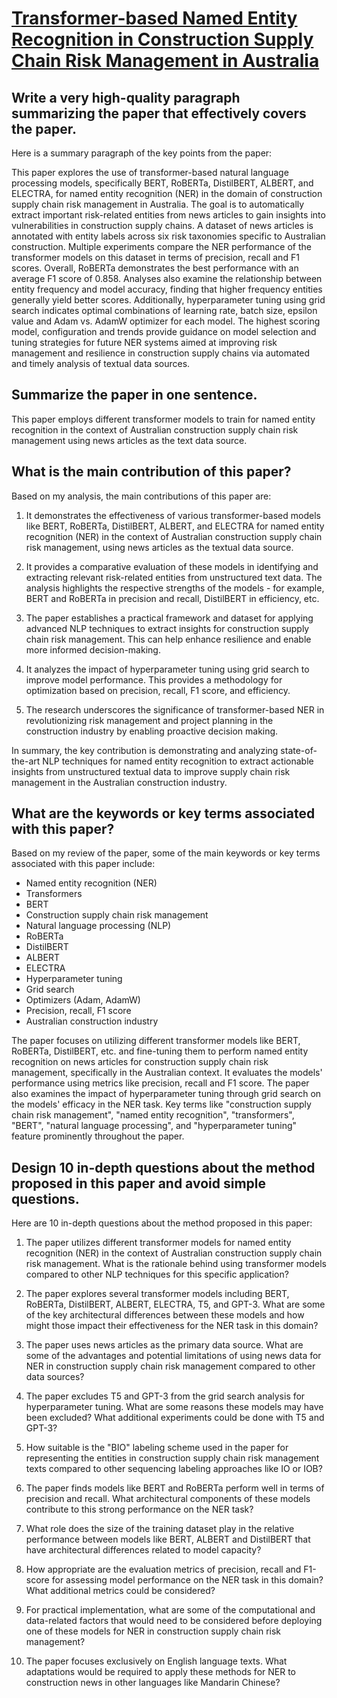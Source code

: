 # [Transformer-based Named Entity Recognition in Construction Supply Chain   Risk Management in Australia](https://arxiv.org/abs/2311.13755)

## Write a very high-quality paragraph summarizing the paper that effectively covers the paper.

 Here is a summary paragraph of the key points from the paper:

This paper explores the use of transformer-based natural language processing models, specifically BERT, RoBERTa, DistilBERT, ALBERT, and ELECTRA, for named entity recognition (NER) in the domain of construction supply chain risk management in Australia. The goal is to automatically extract important risk-related entities from news articles to gain insights into vulnerabilities in construction supply chains. A dataset of news articles is annotated with entity labels across six risk taxonomies specific to Australian construction. Multiple experiments compare the NER performance of the transformer models on this dataset in terms of precision, recall and F1 scores. Overall, RoBERTa demonstrates the best performance with an average F1 score of 0.858. Analyses also examine the relationship between entity frequency and model accuracy, finding that higher frequency entities generally yield better scores. Additionally, hyperparameter tuning using grid search indicates optimal combinations of learning rate, batch size, epsilon value and Adam vs. AdamW optimizer for each model. The highest scoring model, configuration and trends provide guidance on model selection and tuning strategies for future NER systems aimed at improving risk management and resilience in construction supply chains via automated and timely analysis of textual data sources.


## Summarize the paper in one sentence.

 This paper employs different transformer models to train for named entity recognition in the context of Australian construction supply chain risk management using news articles as the text data source.


## What is the main contribution of this paper?

 Based on my analysis, the main contributions of this paper are:

1. It demonstrates the effectiveness of various transformer-based models like BERT, RoBERTa, DistilBERT, ALBERT, and ELECTRA for named entity recognition (NER) in the context of Australian construction supply chain risk management, using news articles as the textual data source. 

2. It provides a comparative evaluation of these models in identifying and extracting relevant risk-related entities from unstructured text data. The analysis highlights the respective strengths of the models - for example, BERT and RoBERTa in precision and recall, DistilBERT in efficiency, etc.

3. The paper establishes a practical framework and dataset for applying advanced NLP techniques to extract insights for construction supply chain risk management. This can help enhance resilience and enable more informed decision-making.

4. It analyzes the impact of hyperparameter tuning using grid search to improve model performance. This provides a methodology for optimization based on precision, recall, F1 score, and efficiency. 

5. The research underscores the significance of transformer-based NER in revolutionizing risk management and project planning in the construction industry by enabling proactive decision making.

In summary, the key contribution is demonstrating and analyzing state-of-the-art NLP techniques for named entity recognition to extract actionable insights from unstructured textual data to improve supply chain risk management in the Australian construction industry.


## What are the keywords or key terms associated with this paper?

 Based on my review of the paper, some of the main keywords or key terms associated with this paper include:

- Named entity recognition (NER)
- Transformers
- BERT
- Construction supply chain risk management
- Natural language processing (NLP)
- RoBERTa
- DistilBERT
- ALBERT 
- ELECTRA
- Hyperparameter tuning
- Grid search
- Optimizers (Adam, AdamW)
- Precision, recall, F1 score
- Australian construction industry

The paper focuses on utilizing different transformer models like BERT, RoBERTa, DistilBERT, etc. and fine-tuning them to perform named entity recognition on news articles for construction supply chain risk management, specifically in the Australian context. It evaluates the models' performance using metrics like precision, recall and F1 score. The paper also examines the impact of hyperparameter tuning through grid search on the models' efficacy in the NER task. Key terms like "construction supply chain risk management", "named entity recognition", "transformers", "BERT", "natural language processing", and "hyperparameter tuning" feature prominently throughout the paper.


## Design 10 in-depth questions about the method proposed in this paper and avoid simple questions.

 Here are 10 in-depth questions about the method proposed in this paper:

1. The paper utilizes different transformer models for named entity recognition (NER) in the context of Australian construction supply chain risk management. What is the rationale behind using transformer models compared to other NLP techniques for this specific application?

2. The paper explores several transformer models including BERT, RoBERTa, DistilBERT, ALBERT, ELECTRA, T5, and GPT-3. What are some of the key architectural differences between these models and how might those impact their effectiveness for the NER task in this domain? 

3. The paper uses news articles as the primary data source. What are some of the advantages and potential limitations of using news data for NER in construction supply chain risk management compared to other data sources?

4. The paper excludes T5 and GPT-3 from the grid search analysis for hyperparameter tuning. What are some reasons these models may have been excluded? What additional experiments could be done with T5 and GPT-3?

5. How suitable is the "BIO" labeling scheme used in the paper for representing the entities in construction supply chain risk management texts compared to other sequencing labeling approaches like IO or IOB?

6. The paper finds models like BERT and RoBERTa perform well in terms of precision and recall. What architectural components of these models contribute to this strong performance on the NER task? 

7. What role does the size of the training dataset play in the relative performance between models like BERT, ALBERT and DistilBERT that have architectural differences related to model capacity?

8. How appropriate are the evaluation metrics of precision, recall and F1-score for assessing model performance on the NER task in this domain? What additional metrics could be considered?

9. For practical implementation, what are some of the computational and data-related factors that would need to be considered before deploying one of these models for NER in construction supply chain risk management?

10. The paper focuses exclusively on English language texts. What adaptations would be required to apply these methods for NER to construction news in other languages like Mandarin Chinese?
